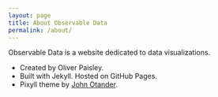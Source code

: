 ```yaml
---
layout: page
title: About Observable Data
permalink: /about/
---
```


Observable Data is a website dedicated to data visualizations.

* Created by Oliver Paisley. <font size="6.2"><a class="fa fa-twitter" href="https://twitter.com/{{ site.twitter_username }}"></a></font>
* Built with Jekyll. Hosted on GitHub Pages.
* Pixyll theme by [John Otander](http://johnotander.com). <a style="font-size:7px"><b class="fa fa-twitter" href="https://twitter.com/4lpine"></a></b>
